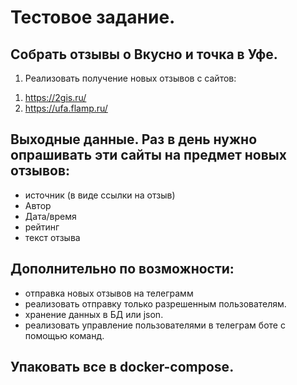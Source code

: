 # Тестовое задание.
## Собрать отзывы о Вкусно и точка в Уфе.
1) Реализовать получение новых отзывов с сайтов:
1. https://2gis.ru/
2. https://ufa.flamp.ru/

## Выходные данные. Раз в день нужно опрашивать эти сайты на предмет новых отзывов:
- источник (в виде ссылки на отзыв)
- Автор
- Дата/время
- рейтинг
- текст отзыва

## Дополнительно по возможности:
- отправка новых отзывов на телеграмм 
- реализовать отправку только разрешенным пользователям.
-  хранение данных в БД или json.
-   реализовать управление пользователями в телеграм боте с помощью команд. 

## Упаковать все в docker-compose.
